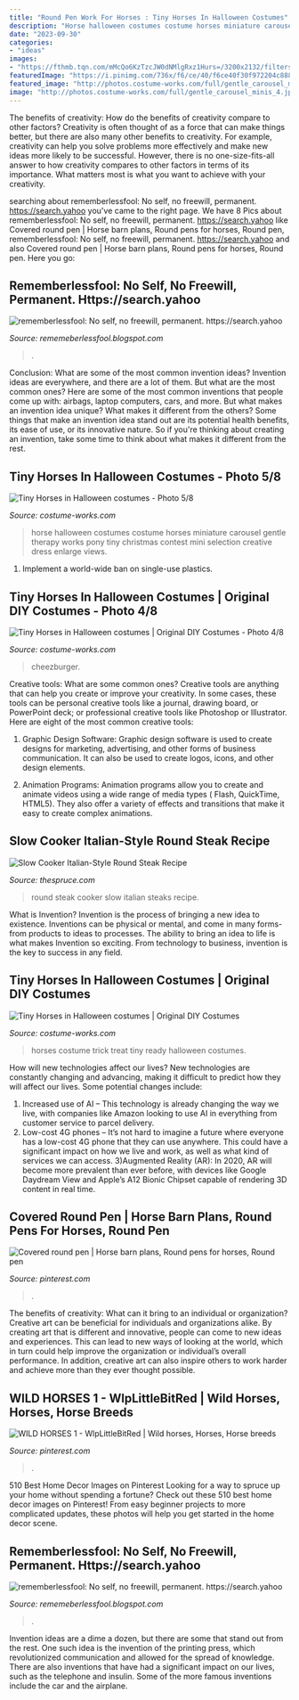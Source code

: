 ```yaml
---
title: "Round Pen Work For Horses : Tiny Horses In Halloween Costumes"
description: "Horse halloween costumes costume horses miniature carousel gentle therapy works pony tiny christmas contest mini selection creative dress enlarge views"
date: "2023-09-30"
categories:
- "ideas"
images:
- "https://fthmb.tqn.com/mMcQo6KzTzcJW0dNMlgRxz1Hurs=/3200x2132/filters:fill(auto,1)/slowcookroundsteakitalian-56d987493df78c5ba025cd88.jpg"
featuredImage: "https://i.pinimg.com/736x/f6/ce/40/f6ce40f30f972204c8889ee897c187e7.jpg"
featured_image: "http://photos.costume-works.com/full/gentle_carousel_minis_4.jpg"
image: "http://photos.costume-works.com/full/gentle_carousel_minis_4.jpg"
---
```



The benefits of creativity: How do the benefits of creativity compare to other factors?
Creativity is often thought of as a force that can make things better, but there are also many other benefits to creativity. For example, creativity can help you solve problems more effectively and make new ideas more likely to be successful. However, there is no one-size-fits-all answer to how creativity compares to other factors in terms of its importance. What matters most is what you want to achieve with your creativity.

	

		
searching about rememberlessfool: No self, no freewill, permanent. https://search.yahoo you've came to the right page. We have 8 Pics about rememberlessfool: No self, no freewill, permanent. https://search.yahoo like Covered round pen | Horse barn plans, Round pens for horses, Round pen, rememberlessfool: No self, no freewill, permanent. https://search.yahoo and also Covered round pen | Horse barn plans, Round pens for horses, Round pen. Here you go:
		
    
## Rememberlessfool: No Self, No Freewill, Permanent. Https://search.yahoo

<img loading=lazy src="https://1.bp.blogspot.com/-jFSnYDXXl5k/YMepOolLx-I/AAAAAAAAihE/3A2PEZTT7mE6qlXQnIdSnmQDTpzQiZ9OACLcBGAsYHQ/w1200-h630-p-k-no-nu/15726345430935535616_20210608202334_1.png" onerror="this.onerror=null;this.src='https://tse3.mm.bing.net/th?id=OIP.MWWZNYGuLVV9qhrMQfn0CQHaD4&amp;pid=15.1';" alt="rememberlessfool: No self, no freewill, permanent. https://search.yahoo">

_Source: rememeberlessfool.blogspot.com_

>. 

	

Conclusion: What are some of the most common invention ideas?
Invention ideas are everywhere, and there are a lot of them. But what are the most common ones? Here are some of the most common inventions that people come up with: airbags, laptop computers, cars, and more. 
But what makes an invention idea unique? What makes it different from the others? 
Some things that make an invention idea stand out are its potential health benefits, its ease of use, or its innovative nature. So if you're thinking about creating an invention, take some time to think about what makes it different from the rest.

    
## Tiny Horses In Halloween Costumes - Photo 5/8

<img loading=lazy src="http://photos.costume-works.com/full/gentle_carousel_minis_4.jpg" onerror="this.onerror=null;this.src='https://tse4.mm.bing.net/th?id=OIP.EVjxVQ6G_hzSLBgj1L-3JgHaLQ&amp;pid=15.1';" alt="Tiny Horses in Halloween costumes - Photo 5/8">

_Source: costume-works.com_

>horse halloween costumes costume horses miniature carousel gentle therapy works pony tiny christmas contest mini selection creative dress enlarge views. 

	

1. Implement a world-wide ban on single-use plastics.

    
## Tiny Horses In Halloween Costumes | Original DIY Costumes - Photo 4/8

<img loading=lazy src="https://photos.costume-works.com/full/gentle_carousel_minis_2.jpg" onerror="this.onerror=null;this.src='https://tse3.mm.bing.net/th?id=OIP.HOzIHDa2VQvS9Yx_CDeohQHaGY&amp;pid=15.1';" alt="Tiny Horses in Halloween costumes | Original DIY Costumes - Photo 4/8">

_Source: costume-works.com_

>cheezburger. 

	

Creative tools: What are some common ones?
Creative tools are anything that can help you create or improve your creativity. In some cases, these tools can be personal creative tools like a journal, drawing board, or PowerPoint deck; or professional creative tools like Photoshop or Illustrator. Here are eight of the most common creative tools:
1. Graphic Design Software: Graphic design software is used to create designs for marketing, advertising, and other forms of business communication. It can also be used to create logos, icons, and other design elements.

2. Animation Programs: Animation programs allow you to create and animate videos using a wide range of media types ( Flash, QuickTime, HTML5). They also offer a variety of effects and transitions that make it easy to create complex animations.


    
## Slow Cooker Italian-Style Round Steak Recipe

<img loading=lazy src="https://fthmb.tqn.com/mMcQo6KzTzcJW0dNMlgRxz1Hurs=/3200x2132/filters:fill(auto,1)/slowcookroundsteakitalian-56d987493df78c5ba025cd88.jpg" onerror="this.onerror=null;this.src='https://tse1.mm.bing.net/th?id=OIP.xRrfb0L6sZoz5eSqKtKWGQHaE7&amp;pid=15.1';" alt="Slow Cooker Italian-Style Round Steak Recipe">

_Source: thespruce.com_

>round steak cooker slow italian steaks recipe. 

	

What is Invention?
Invention is the process of bringing a new idea to existence. Inventions can be physical or mental, and come in many forms- from products to ideas to processes. The ability to bring an idea to life is what makes Invention so exciting. From technology to business, invention is the key to success in any field.

    
## Tiny Horses In Halloween Costumes | Original DIY Costumes

<img loading=lazy src="https://photos.costume-works.com/full/ready_to_trick_or_treat.jpg" onerror="this.onerror=null;this.src='https://tse1.mm.bing.net/th?id=OIP.QOx3TZ6xx1p-M1a2ACTD5QHaIN&amp;pid=15.1';" alt="Tiny Horses in Halloween costumes | Original DIY Costumes">

_Source: costume-works.com_

>horses costume trick treat tiny ready halloween costumes. 

	

How will new technologies affect our lives?
New technologies are constantly changing and advancing, making it difficult to predict how they will affect our lives. Some potential changes include: 
1) Increased use of AI – This technology is already changing the way we live, with companies like Amazon looking to use AI in everything from customer service to parcel delivery. 
2) Low-cost 4G phones – It’s not hard to imagine a future where everyone has a low-cost 4G phone that they can use anywhere. This could have a significant impact on how we live and work, as well as what kind of services we can access. 
3)Augmented Reality (AR): In 2020, AR will become more prevalent than ever before, with devices like Google Daydream View and Apple’s A12 Bionic Chipset capable of rendering 3D content in real time.

    
## Covered Round Pen | Horse Barn Plans, Round Pens For Horses, Round Pen

<img loading=lazy src="https://i.pinimg.com/736x/f6/ce/40/f6ce40f30f972204c8889ee897c187e7.jpg" onerror="this.onerror=null;this.src='https://tse4.mm.bing.net/th?id=OIP.ldxidCc6tx08ZHKTs0jihQHaE7&amp;pid=15.1';" alt="Covered round pen | Horse barn plans, Round pens for horses, Round pen">

_Source: pinterest.com_

>. 

	

The benefits of creativity: What can it bring to an individual or organization?
Creative art can be beneficial for individuals and organizations alike. By creating art that is different and innovative, people can come to new ideas and experiences. This can lead to new ways of looking at the world, which in turn could help improve the organization or individual’s overall performance. In addition, creative art can also inspire others to work harder and achieve more than they ever thought possible.

    
## WILD HORSES 1 - WlpLittleBitRed | Wild Horses, Horses, Horse Breeds

<img loading=lazy src="https://i.pinimg.com/736x/45/88/18/458818f7853e8b55ac5c36122369eed9.jpg" onerror="this.onerror=null;this.src='https://tse3.mm.bing.net/th?id=OIP.E2AErPz9ERLVGiKR9SgRXAHaFk&amp;pid=15.1';" alt="WILD HORSES 1 - WlpLittleBitRed | Wild horses, Horses, Horse breeds">

_Source: pinterest.com_

>. 

	

510 Best Home Decor Images on Pinterest
Looking for a way to spruce up your home without spending a fortune? Check out these 510 best home decor images on Pinterest! From easy beginner projects to more complicated updates, these photos will help you get started in the home decor scene.

    
## Rememberlessfool: No Self, No Freewill, Permanent. Https://search.yahoo

<img loading=lazy src="https://lh3.googleusercontent.com/proxy/BwOsy04-dfVWg3DPsV41NVEJx8MwP_QAy85insqTfeZ7R0pgkk2haMe5Hu-sGwRwuth1ZUv3pshosvMv1UgzSaKPvBU=w1200-h630-n-k-no-nu" onerror="this.onerror=null;this.src='https://tse1.mm.bing.net/th?id=OIP.0-0-czHoc565JLFPF0Kc6QHaFj&amp;pid=15.1';" alt="rememberlessfool: No self, no freewill, permanent. https://search.yahoo">

_Source: rememeberlessfool.blogspot.com_

>. 

	

Invention ideas are a dime a dozen, but there are some that stand out from the rest. One such idea is the invention of the printing press, which revolutionized communication and allowed for the spread of knowledge. There are also inventions that have had a significant impact on our lives, such as the telephone and insulin. Some of the more famous inventions include the car and the airplane.

